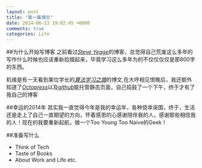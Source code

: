 ```yaml
---
layout: post
title: "第一篇博文"
date: 2014-06-23 19:02:45 +0800
comments: true
categories: Life
---
```

##为什么开始写博客
之前看过[_Steve Yegge_][1]的博客，总觉得自己荒废这么多年的写作什么时候也应该重新拾掇起来，毕竟学习这么多年为的不仅仅仅仅是那800字的东西。

机缘是有一天看到某位学长的[_算法学习之路_][2]的博文,在大呼相见恨晚后，我还额外知道了[_Octopress_][3]以及[_github_][4]能托管静态页面，自己捣鼓了一个下午，终于才有了我自己的博客

##幸运的2014年
其实我一直觉得今年是我的幸运年，各种侥幸突围，终于，生活还是走上了自己一直期望的方向，怀着感恩的心感谢陪伴我的人，感谢那些相信我的人！现在的我要重新起航，做一个Too Young Too Naive的Geek！

##准备写什么
- Think of Tech
- Taste of Books
- About Work and Life etc.


[1]:http://en.wikipedia.org/wiki/Steve_Yegge "维基百科"
[2]:http://zh.lucida.me/blog/on-learning-algorithms/ "算法学习之路"
[3]:http://octopress.org "Octopress"
[4]:https://github.com "github"